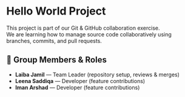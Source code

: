 # Hello World Project

This project is part of our Git & GitHub collaboration exercise.  
We are learning how to manage source code collaboratively using branches, commits, and pull requests.



## 👥 Group Members & Roles

- **Laiba Jamil** — Team Leader (repository setup, reviews & merges)
- **Leena Saddiqa** — Developer (feature contributions)
- **Iman Arshad** — Developer (feature contributions)



 
